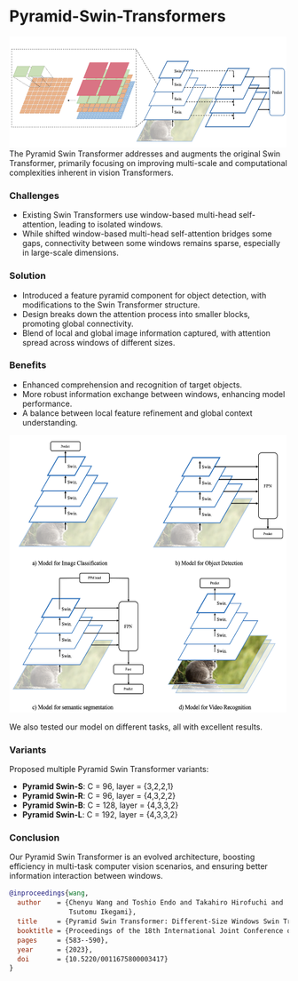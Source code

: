 # Pyramid-Swin-Transformers

<img src="/images/block.png" width="500" height="200" />
The Pyramid Swin Transformer addresses and augments the original Swin Transformer, primarily focusing on improving multi-scale and computational complexities inherent in vision Transformers.

### Challenges
- Existing Swin Transformers use window-based multi-head self-attention, leading to isolated windows.
- While shifted window-based multi-head self-attention bridges some gaps, connectivity between some windows remains sparse, especially in large-scale dimensions.

### Solution
- Introduced a feature pyramid component for object detection, with modifications to the Swin Transformer structure.
- Design breaks down the attention process into smaller blocks, promoting global connectivity.
- Blend of local and global image information captured, with attention spread across windows of different sizes.

### Benefits
- Enhanced comprehension and recognition of target objects.
- More robust information exchange between windows, enhancing model performance.
- A balance between local feature refinement and global context understanding.

<img src="/images/swin.png" width="500" height="500" />

We also tested our model on different tasks, all with excellent results.


### Variants
Proposed multiple Pyramid Swin Transformer variants:
- **Pyramid Swin-S**: C = 96, layer = {3,2,2,1}
- **Pyramid Swin-R**: C = 96, layer = {4,3,2,2}
- **Pyramid Swin-B**: C = 128, layer = {4,3,3,2}
- **Pyramid Swin-L**: C = 192, layer = {4,3,3,2}



### Conclusion
Our Pyramid Swin Transformer is an evolved architecture, boosting efficiency in multi-task computer vision scenarios, and ensuring better information interaction between windows.


```bibtex
@inproceedings{wang,
  author    = {Chenyu Wang and Toshio Endo and Takahiro Hirofuchi and
               Tsutomu Ikegami},
  title     = {Pyramid Swin Transformer: Different-Size Windows Swin Transformer for Image Classification and Object Detection},
  booktitle = {Proceedings of the 18th International Joint Conference on Computer Vision, Imaging and Computer Graphics Theory and Applications},
  pages     = {583--590},
  year      = {2023},
  doi       = {10.5220/0011675800003417}
}

```

